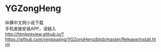# YGZongHeng
纵横中文网小说下载<br>
手机直接安装APP，请输入<br>
http://htmlpreview.github.io/?https://github.com/yingguqing/YGZongHeng/blob/master/Release/install.html
